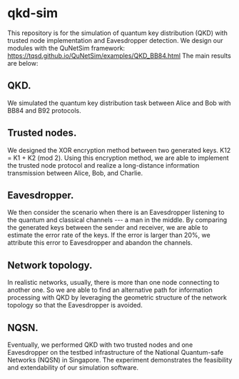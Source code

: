 # qkd-sim
This repository is for the simulation of quantum key distribution (QKD) with trusted node implementation and Eavesdropper detection. We design our modules with the QuNetSim framework: https://tqsd.github.io/QuNetSim/examples/QKD_BB84.html
The main results are below:
##  **QKD**.
  
  We simulated the quantum key distribution task between Alice and Bob with BB84 and B92 protocols.

##  **Trusted nodes**.
  
  We designed the XOR encryption method between two generated keys. K12 = K1 + K2 (mod 2). Using this encryption method, we are able to implement the trusted node protocol and realize a long-distance information transmission between Alice, Bob, and Charlie.
  
##  **Eavesdropper**.
  
  We then consider the scenario when there is an Eavesdropper listening to the quantum and classical channels --- a man in the middle. By comparing the generated keys between the sender and receiver, we are able to estimate the error rate of the keys. If the error is larger than 20%, we attribute this error to Eavesdropper and abandon the channels.
  
## **Network topology**.

  In realistic networks, usually, there is more than one node connecting to another one. So we are able to find an alternative path for information processing with QKD by leveraging the geometric structure of the network topology so that the Eavesdropper is avoided.
## **NQSN**.
  Eventually, we performed QKD with two trusted nodes and one Eavesdropper on the testbed infrastructure of the National Quantum-safe Networks (NQSN) in Singapore. The experiment demonstrates the feasibility and extendability of our simulation software.
